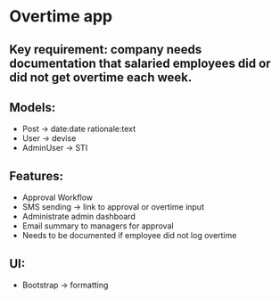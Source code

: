 # Overtime app

## Key requirement: company needs documentation that salaried employees did or did not get overtime each week.

## Models:

* Post -> date:date rationale:text
* User -> devise
* AdminUser -> STI


## Features:

* Approval Workflow
* SMS sending -> link to approval or overtime input
* Administrate admin dashboard
* Email summary to managers for approval
* Needs to be documented if employee did not log overtime


## UI:

* Bootstrap -> formatting
